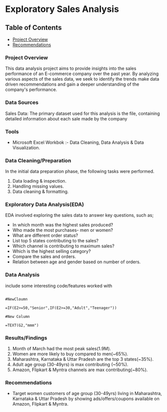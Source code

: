 # Exploratory Sales Analysis

## Table of Contents

- [Project Overview](#project-overview)
- [Recommendations](#recommendations)

### Project Overview

This data analysis project aims to provide insights into the sales performance of an E-commerce company over the past year. By analyzing various aspects of the sales data, we seek to identify the trends make data driven recommendations and gain a deeper understanding of the company's performance.

### Data Sources

Sales Data: The primary dataset used for this analysis is the file, containing detailed information about each sale made by the company

### Tools

- Microsoft Excel Workbok :- Data Cleaning, Data Analysis & Data Visualization.

### Data Cleaning/Preparation

In the initial data preparation phase, the following tasks were performed.

1. Data loading & inspection.
2. Handling missing values.
3. Data cleaning & formatting.

### Exploratory Data Analysis(EDA)

EDA involved exploring the sales data to answer key questions, such as;

- In which month was the highest sales produced?
- Who made the most purchases- men or women?
- What are different order status?
- List top 5 states contributing to the sales?
- Which channel is contributing to maximum sales?
- Which is the highest selling category?
- Compare the sales and orders.
- Relation between age and gender based on number of orders.

### Data Analysis

include some interesting code/features worked with

```excel

#NewCloumn

=IF(E2>=50,"Senior",IF(E2>=30,"Adult","Teenager"))

#New Column

=TEXT(G2,"mmm")
```

### Results/Findings

1. Month of March had the most peak sales(1.9M).
2. Women are more likely to buy compared to men(~65%).
3. Maharashtra, Karnataka & Uttar Pradesh are the top 3 states(~35%).
4. Adult age group (30-49yrs) is max contributing (~50%).
5. Amazon, Flipkart & Myntra channels are max contributing(~80%).

### Recommendations

- Target women customers of age group (30-49yrs) living in Maharashtra, Karnataka & Uttar Pradesh by showing ads/offers/coupons available on Amazon, Flipkart & Myntra.
